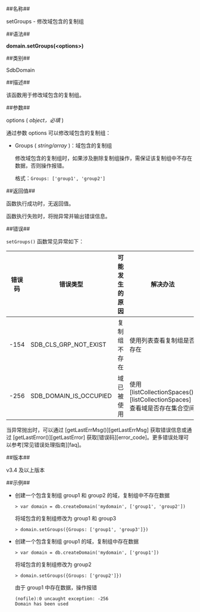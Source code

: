 ##名称##

setGroups - 修改域包含的复制组

##语法##

**domain.setGroups(\<options\>)**

##类别##

SdbDomain

##描述##

该函数用于修改域包含的复制组。

##参数##

options ( *object，必填* )

通过参数 options 可以修改域包含的复制组：

-  Groups ( *string/array* )：域包含的复制组

    修改域包含的复制组时，如果涉及删除复制组操作，需保证该复制组中不存在数据，否则操作报错。

    格式：`Groups: ['group1', 'group2']`


##返回值##

函数执行成功时，无返回值。

函数执行失败时，将抛异常并输出错误信息。

##错误##

`setGroups()` 函数常见异常如下：

| 错误码 | 错误类型 | 可能发生的原因 | 解决办法 |
| ------ | -------- | -------------- | -------- |
| -154   | SDB_CLS_GRP_NOT_EXIST |复制组不存在 | 使用列表查看复制组是否存在 |
| -256   |SDB_DOMAIN_IS_OCCUPIED | 域已被使用   | 使用 [listCollectionSpaces()][listCollectionSpaces] 查看域是否存在集合空间 |

当异常抛出时，可以通过 [getLastErrMsg()][getLastErrMsg] 获取错误信息或通过 [getLastError()][getLastError] 获取[错误码][error_code]。更多错误处理可以参考[常见错误处理指南][faq]。

##版本##

v3.4 及以上版本

##示例##

- 创建一个包含复制组 group1 和 group2 的域，复制组中不存在数据

    ```lang-javascript
    > var domain = db.createDomain('mydomain', ['group1', 'group2'])
    ```
  
    将域包含的复制组修改为 group1 和 group3

    ```lang-javascript
    > domain.setGroups({Groups: ['group1', 'group3']})
    ```

- 创建一个包含复制组 group1 的域，复制组中存在数据

    ```lang-javascript
    > var domain = db.createDomain('mydomain', ['group1'])
    ```

    将域包含的复制组修改为 group2
 
    ```lang-javascript
    > domain.setGroups({Groups: ['group2']})
    ```

    由于 group1 中存在数据，操作报错
   
    ```lang-javascript
    (nofile):0 uncaught exception: -256
    Domain has been used
    ```

[^_^]:
     本文使用的所有引用及链接
[getLastErrMsg]:manual/Manual/Sequoiadb_Command/Global/getLastErrMsg.md
[getLastError]:manual/Manual/Sequoiadb_Command/Global/getLastError.md
[faq]:manual/FAQ/faq_sdb.md
[error_code]:manual/Manual/Sequoiadb_error_code.md
[listCollectionSpaces]:manual/Manual/Sequoiadb_Command/SdbDomain/listCollectionSpaces.md
[split]:manual/Manual/Sequoiadb_Command/SdbCollection/split.md